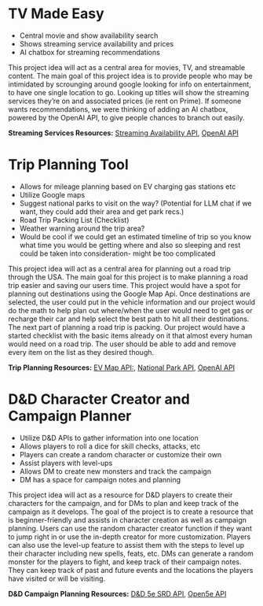 # TV Made Easy
- Central movie and show availability search
- Shows streaming service availability and prices 
- AI chatbox for streaming recommendations

This project idea will act as a central area for movies, TV, and streamable content. The main goal of this project idea is to provide people who may be intimidated by scrounging around google looking for info on entertainment, to have one single location to go. Looking up titles will show the streaming services they’re on and associated prices (ie rent on Prime). If someone wants recommendations, we were thinking of adding an AI chatbox, powered by the OpenAI API, to give people chances to branch out easily. 

**Streaming Services Resources:**
[Streaming Availability API](https://rapidapi.com/movie-of-the-night-movie-of-the-night-default/api/streaming-availability),
[OpenAI API](https://platform.openai.com/docs/overview)



# Trip Planning Tool
- Allows for mileage planning based on EV charging gas stations etc
- Utilize Google maps
- Suggest national parks to visit on the way? (Potential for LLM chat if we want, they could add their area and get park recs.)
- Road Trip Packing List (Checklist)
- Weather warning around the trip area?
- Would be cool if we could get an estimated timeline of trip so you know what time you would be getting where and also so sleeping and rest could be taken into consideration- might be too complicated

This project idea will act as a central area for planning out a road trip through the USA. The main goal for this project is to make planning a road trip easier and saving our users time.  This project would have a spot for planning out destinations using the Google Map Api. Once destinations are selected, the user could put in the vehicle information and our project would do the math to help plan out where/when the user would need to get gas or recharge their car and help select the best path to hit all their destinations. The next part of planning a road trip is packing. Our project would have a started checklist with the basic items already on it that almost every human would need on a road trip. The user should be able to add and remove every item on the list as they desired though.

**Trip Planning Resources:**
[EV Map API:](https://openchargemap.org/site/develop/api), 
[National Park API](https://www.nps.gov/subjects/developer/api-documentation.htm), 
[OpenAI API](https://platform.openai.com/docs/overview)



# D&D Character Creator and Campaign Planner
- Utilize D&D APIs to gather information into one location
- Allows players to roll a dice for skill checks, attacks, etc
- Players can create a random character or customize their own
- Assist players with level-ups
- Allows DM to create new monsters and track the campaign
- DM has a space for campaign notes and planning

This project idea will act as a resource for D&D players to create their characters for the campaign, and for DMs to plan and keep track of the campaign as it develops. The goal of the project is to create a resource that is beginner-friendly and assists in character creation as well as campaign planning. Users can use the random character creator function if they want to jump right in or use the in-depth creator for more customization. Players can also use the level-up feature to assist them with the steps to level up their character including new spells, feats, etc. DMs can generate a random monster for the players to fight, and keep track of their campaign notes. They can keep track of past and future events and the locations the players have visited or will be visiting.

**D&D Campaign Planning Resources:**
[D&D 5e SRD API](https://5e-bits.github.io/docs/), 
[Open5e API](https://open5e.com/)